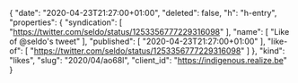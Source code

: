 {
  "date": "2020-04-23T21:27:00+01:00",
  "deleted": false,
  "h": "h-entry",
  "properties": {
    "syndication": [
      "https://twitter.com/seldo/status/1253356777229316098"
    ],
    "name": [
      "Like of @seldo's tweet"
    ],
    "published": [
      "2020-04-23T21:27:00+01:00"
    ],
    "like-of": [
      "https://twitter.com/seldo/status/1253356777229316098"
    ]
  },
  "kind": "likes",
  "slug": "2020/04/ao68l",
  "client_id": "https://indigenous.realize.be"
}
